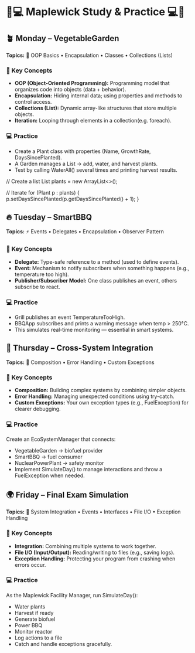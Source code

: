 # 🌅💻 Maplewick Study & Practice 💻🌅

## 🪴 Monday – VegetableGarden
**Topics:** 🧠 OOP Basics • Encapsulation • Classes • Collections (Lists)

### 🧩 Key Concepts
* **OOP (Object-Oriented Programming):** 
Programming model that organizes code into objects (data + behavior).
* **Encapsulation:** 
Hiding internal data; using properties and methods to control access.
* **Collections (List<T>):** 
Dynamic array-like structures that store multiple objects.
* **Iteration:** 
Looping through elements in a collection(e.g. foreach).

### 💻 Practice
* Create a Plant class with properties (Name, GrowthRate, DaysSincePlanted).
* A Garden manages a List<Plant> → add, water, and harvest plants.
* Test by calling WaterAll() several times and printing harvest results.

// Create a list
    List<Plant> plants = new ArrayList<>();

// Iterate
    for (Plant p : plants) {
        p.setDaysSincePlanted(p.getDaysSincePlanted() + 1);
    }

## 🔥 Tuesday – SmartBBQ
**Topics:** ⚡ Events • Delegates • Encapsulation • Observer Pattern

### 🧩 Key Concepts
* **Delegate:** 
Type-safe reference to a method 
(used to define events).
* **Event:**
Mechanism to notify subscribers 
when something happens 
(e.g., temperature too high).
* **Publisher/Subscriber Model:**
One class publishes an event, 
others subscribe to react.

### 💻 Practice
* Grill publishes an event TemperatureTooHigh.
* BBQApp subscribes and prints a warning message when temp > 250°C.
* This simulates real-time monitoring — essential in smart systems.


## 🌾 Thursday – Cross-System Integration
**Topics:** 🔗 Composition • Error Handling • Custom Exceptions

### 🧩 Key Concepts
* **Composition:** Building complex systems by combining simpler objects.
* **Error Handling:** Managing unexpected conditions using try-catch.
* **Custom Exceptions:** Your own exception types (e.g., FuelException) for clearer debugging.

### 💻 Practice
Create an EcoSystemManager that connects:
* VegetableGarden → biofuel provider
* SmartBBQ → fuel consumer
* NuclearPowerPlant → safety monitor
* Implement SimulateDay() to manage interactions and throw a FuelException when needed.

## 🌍 Friday – Final Exam Simulation
**Topics:** 🏁 System Integration • Events • Interfaces • File I/O • Exception Handling

### 🧩 Key Concepts
* **Integration:** Combining multiple systems to work together.
* **File I/O (Input/Output):** Reading/writing to files (e.g., saving logs).
* **Exception Handling:** Protecting your program from crashing when errors occur.

### 💻 Practice
As the Maplewick Facility Manager, run SimulateDay():
* Water plants
* Harvest if ready
* Generate biofuel
* Power BBQ
* Monitor reactor
* Log actions to a file
* Catch and handle exceptions gracefully.
